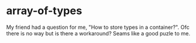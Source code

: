 # array-of-types
My friend had a question for me, "How to store types in a container?". Ofc there is no way but is there a workaround? Seams like a good puzle to me.
